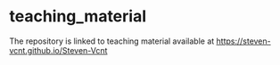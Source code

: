 # teaching_material
The repository is linked to teaching material available at https://steven-vcnt.github.io/Steven-Vcnt
